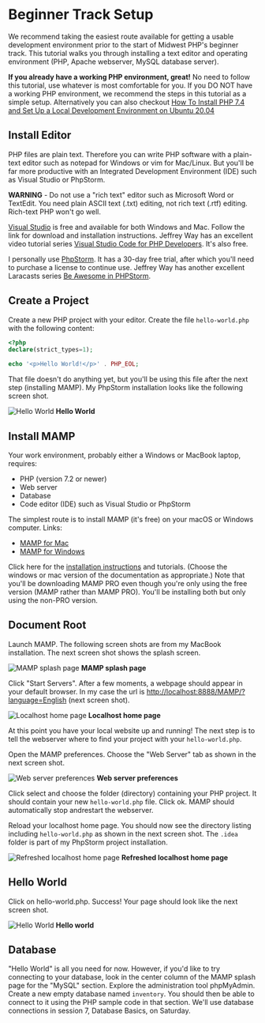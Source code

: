 # Beginner Track Setup

We recommend taking the easiest route available for getting a usable development environment prior to the start of Midwest PHP's beginner track. This tutorial walks you through installing a text editor and operating environment (PHP, Apache webserver, MySQL database server).

**If you already have a working PHP environment, great!** No need to follow this tutorial, use whatever is most comfortable for you.
If you DO NOT have a working PHP environment, we recommend the steps in this tutorial as a simple setup. Alternatively you can also checkout [How To Install PHP 7.4 and Set Up a Local Development Environment on Ubuntu 20.04](https://www.digitalocean.com/community/tutorials/how-to-install-php-7-4-and-set-up-a-local-development-environment-on-ubuntu-20-04)

## Install Editor

PHP files are plain text. Therefore you can write PHP software with a plain-text editor such as notepad for Windows or vim for Mac/Linux. But you'll be far more productive with an Integrated Development Environment (IDE) such as Visual Studio or PhpStorm.

**WARNING** - Do not use a "rich text" editor such as Microsoft Word or TextEdit. You need plain ASCII text (.txt) editing, not rich text (.rtf) editing. Rich-text PHP won't go well.

[Visual Studio](https://visualstudio.microsoft.com/) is free and available for both Windows and Mac. Follow the link for download and installation instructions. Jeffrey Way has an excellent video tutorial series [Visual Studio Code for PHP Developers](https://laracasts.com/series/visual-studio-code-for-php-developers). It's also free.

I personally use [PhpStorm](https://www.jetbrains.com/phpstorm/). It has a 30-day free trial, after which you'll need to purchase a license to continue use. Jeffrey Way has another excellent Laracasts series [Be Awesome in PHPStorm](https://laracasts.com/series/how-to-be-awesome-in-phpstorm).

## Create a Project

Create a new PHP project with your editor. Create the file `hello-world.php` with the following content:

~~~php
<?php
declare(strict_types=1);

echo '<p>Hello World!</p>' . PHP_EOL;
~~~

That file doesn't do anything yet, but you'll be using this file after the next step (installing MAMP). My PhpStorm installation looks like the following screen shot.

![Hello World](figures/Screenshot%202020-04-01%2015.51.50.png)
**Hello World**

## Install MAMP

Your work environment, probably either a Windows or MacBook laptop, requires:

- PHP (version 7.2 or newer)
- Web server
- Database
- Code editor (IDE) such as Visual Studio or PhpStorm

The simplest route is to install MAMP (it's free) on your macOS or Windows computer. Links:

- [MAMP for Mac](https://www.mamp.info/en/mamp/mac/)
- [MAMP for Windows](https://www.mamp.info/en/windows/)

Click here for the [installation instructions](https://documentation.mamp.info/) and tutorials. (Choose the windows or mac version of the documentation as appropriate.) Note that you'll be downloading MAMP PRO even though you're only using the free version (MAMP rather than MAMP PRO). You'll be installing both but only using the non-PRO version.

## Document Root

Launch MAMP. The following screen shots are from my MacBook installation. The next screen shot shows the splash screen.

![MAMP splash page](figures/Screenshot%202020-04-01%2013.21.53.png)
**MAMP splash page**

Click "Start Servers". After a few moments, a webpage should appear in your default browser. In my case the url is <http://localhost:8888/MAMP/?language=English> (next screen shot).

![Localhost home page](figures/Screenshot%202020-04-01%2013.27.49.png)
**Localhost home page**

At this point you have your local website up and running! The next step is to tell the webserver where to find your project with your `hello-world.php`.

Open the MAMP preferences. Choose the "Web Server" tab as shown in the next screen shot.

![Web server preferences](figures/Screenshot%202020-04-01%2016.14.52.png)
**Web server preferences**

Click select and choose the folder (directory) containing your PHP project. It should contain your new `hello-world.php` file. Click ok. MAMP should automatically stop andrestart the webserver.

Reload your localhost home page. You should now see the directory listing including `hello-world.php` as shown in the next screen shot. The `.idea` folder is part of my PhpStorm project installation.

![Refreshed localhost home page](figures/Screenshot%202020-04-01%2016.22.05.png)
**Refreshed localhost home page**

## Hello World

Click on hello-world.php. Success! Your page should look like the next screen shot.

![Hello World](figures/Screenshot%202020-04-01%2016.47.29.png)
**Hello world**

## Database

"Hello World" is all you need for now. However, if you'd like to try connecting to your database, look in the center column of the MAMP splash page for the "MySQL" section. Explore the administration tool phpMyAdmin. Create a new empty database named `inventory`. You should then be able to connect to it using the PHP sample code in that section. We'll use database connections in session 7, Database Basics, on Saturday.
